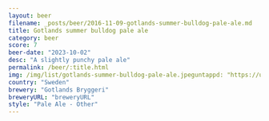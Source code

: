 ```yaml
---
layout: beer
filename: _posts/beer/2016-11-09-gotlands-summer-bulldog-pale-ale.md
title: Gotlands summer bulldog pale ale
category: beer
score: 7
beer-date: "2023-10-02"
desc: "A slightly punchy pale ale"
permalink: /beer/:title.html
img: /img/list/gotlands-summer-bulldog-pale-ale.jpeguntappd: "https://untappd.com/b/gotlands-bryggeri-summer-bulldog-pale-ale/3824243"
country: "Sweden"
brewery: "Gotlands Bryggeri"
breweryURL: "breweryURL"
style: "Pale Ale - Other"
---
```

